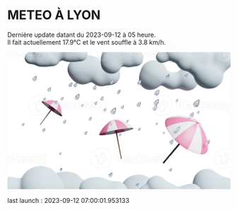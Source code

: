 # METEO À LYON

Dernière update datant du 2023-09-12 à 05 heure.  
Il fait actuellement 17.9°C et le vent souffle à 3.8 km/h.      

![](./.github/rain.png)

last launch : 2023-09-12 07:00:01.953133

